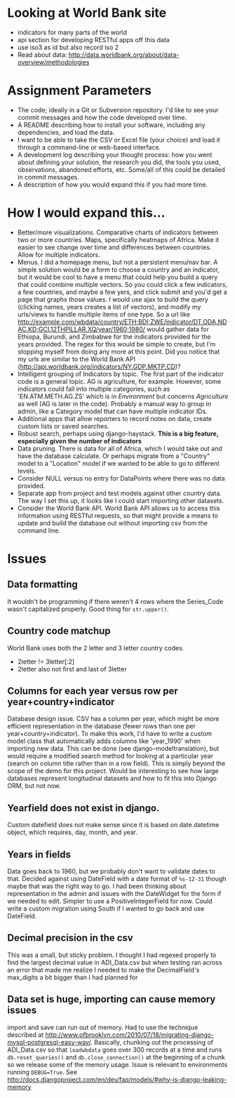 Looking at World Bank site
=======================
* indicators for many parts of the world
* api section for developing RESTful apps off this data
* use iso3 as id but also record iso 2
* Read about data: http://data.worldbank.org/about/data-overview/methodologies

Assignment Parameters
=====================

* The code; ideally in a Git or Subversion repository.  I'd like to see your commit messages and how the code developed over time.
* A README describing how to install your software, including any dependencies, and load the data.
* I want to be able to take the CSV or Excel file (your choice) and load it through a command-line or web-based interface.
* A development log describing your thought process: how you went about defining your solution, the research you did, the tools you used, observations, abandoned efforts, etc.   Some/all of this could be detailed in commit messages.
* A description of how you would expand this if you had more time.


How I would expand this...
==========================
* Better/more visualizations. Comparative charts of indicators between two or more countries. Maps, specifically heatmaps of Africa. Make it easier to see change over time and differences between countries. Allow for multiple indicators.  
* Menus. I did a homepage menu, but not a persistent menu/nav bar. A simple solution would be a form to choose a country and an indicator, but it would be cool to have a menu that could help you build a query that could combine multiple vectors. So you could click a few indicators, a few countries, and maybe a few yers, and click submit and you'd get a page that graphs those values. I would use ajax to build the query (clicking names, years creates a list of vectors), and modify my urls/views to handle multiple items of one type. So a url like http://example.com/wbdata/country/ETH;BDI;ZWE/indicator/DT.ODA.NDAC.KD;GCI.12THPILLAR.XQ/year/1960;1980/ would gather data for Ethiopa, Burundi, and Zimbabwe for the indicators provided for the years provided. The regex for this would be simple to create, but I'm stopping myself from doing any more at this point. Did you notice that my urls are similar to the World Bank API (http://api.worldbank.org/indicators/NY.GDP.MKTP.CD)?
* Intelligent grouping of Indicators by topic. The first part of the indicator code is a general topic. AG is agriculture, for example. However, some indicators could fall into multiple categories, such as 'EN.ATM.METH.AG.ZS' which is in *Environment* but concerns *Agriculture* as well (AG is later in the code). Probably a manual way to group in admin, like a Category model that can have multiple indicator IDs.
* Additional apps that allow reporters to record notes on data, create custom lists or saved searches.
* Robust search, perhaps using django-haystack. **This is a big feature, especially given the number of indicators**
* Data pruning. There is data for all of Africa, which I would take out and have the database calculate. Or perhaps migrate from a "Country" model to a "Location" model if we wanted to be able to go to different levels.
* Consider NULL versus no entry for DataPoints where there was no data provided.
* Separate app from project and test models against other country data. The way I set this up, it looks like I could start importing other datasets.
* Consider the World Bank API. World Bank API allows us to access this information using RESTful requests, so that might provide a means to update and build the database out without importing csv from the command line.


Issues
======

Data formatting
---------------
It wouldn't be programming if there weren't 4 rows where the Series\_Code wasn't capitalized properly. Good thing for `str.upper()`. 

Country code matchup
--------------------
World Bank uses both the 2 letter and 3 letter country codes.
  * 2letter != 3letter[:2]
  * 2letter also not first and last of 3letter

Columns for each year versus row per year+country+indicator
------------------------------------------------------
Database design issue. CSV has a column per year, which might be more efficient representation in the database (fewer rows than one per year+country+indicator). To make this work, I'd have to write a custom model class that automatically adds columns like 'year\_1990' when importing new data. This can be done (see django-modeltranslation), but would require a modified search method for looking at a particular year (search on column title rather than in a row field). This is simply beyond the scope of the demo for this project. Would be interesting to see how large databases represent longitudinal datasets and how to fit this into Django ORM, but not now.

Yearfield does not exist in django. 
-----------------------------------
Custom datefield does not make sense since it is based on date.datetime object, which requires, day, month, and year.

Years in fields
---------------
Data goes back to 1960, but we probably don't want to validate dates to that. Decided against using DateField with a date format of `%s-12-31` though maybe that was the right way to go. I had been thinking about representation in the admin and issues with the DateWidget for the form if we needed to edit. Simpler to use a PositiveIntegerField for now. Could write a custom migration using South if I wanted to go back and use DateField.

Decimal precision in the csv
-------------------------
This was a small, but sticky problem. I thought I had regexed properly to find the largest decimal value in ADI\_Data.csv but when testing ran across an error that made me realize I needed to make the DecimalField's max_digits a bit bigger than I had planned for

Data set is huge, importing can cause memory issues
---------------------------------------------------
import and save can run out of memory. Had to use the technique described at http://www.ofbrooklyn.com/2010/07/18/migrating-django-mysql-postgresql-easy-way/. Basically, chunking out the processing of ADI\_Data.csv so that `loadwbdata` goes over 300 records at a time and runs `db.reset_queries()` and `db.close_connection()` at the beginning of a chunk so we release some of the memory usage. Issue is relevant to environments running `DEBUG=True`. See http://docs.djangoproject.com/en/dev/faq/models/#why-is-django-leaking-memory